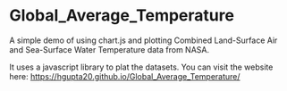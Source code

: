 # Global_Average_Temperature
A simple demo of using chart.js and plotting Combined Land-Surface Air and Sea-Surface Water Temperature data from NASA.

It uses a javascript library to plat the datasets. You can visit the website here: https://hgupta20.github.io/Global_Average_Temperature/
